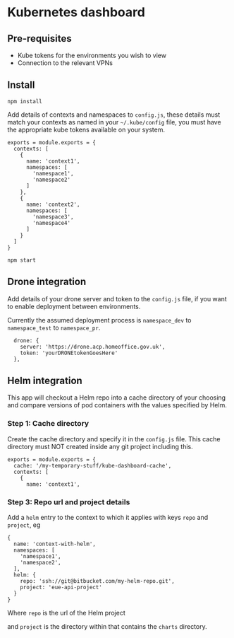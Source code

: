 # Kubernetes dashboard #

## Pre-requisites ##

- Kube tokens for the environments you wish to view
- Connection to the relevant VPNs


## Install ##

`npm install`

Add details of contexts and namespaces to `config.js`, these details must match your contexts as named in your `~/.kube/config` file, you must have the appropriate kube tokens available on your system.

```
exports = module.exports = {
  contexts: [
    {
      name: 'context1',
      namespaces: [
        'namespace1',
        'namespace2'
      ]
    },
    {
      name: 'context2',
      namespaces: [
        'namespace3',
        'namespace4'
      ]
    }
  ]
}
```

`npm start`

## Drone integration ##

Add details of your drone server and token to the `config.js` file, if you want to enable deployment between environments.

Currently the assumed deployment process is `namespace_dev` to `namespace_test` to `namespace_pr`.

```
  drone: {
    server: 'https://drone.acp.homeoffice.gov.uk',
    token: 'yourDRONEtokenGoesHere'
  },
```

## Helm integration ##

This app will checkout a Helm repo into a cache directory of your choosing and compare versions of pod containers with the values specified by Helm.

### Step 1: Cache directory ###

Create the cache directory and specify it in the `config.js` file. This cache directory must NOT created inside any git project including this. 

```
exports = module.exports = {
  cache: '/my-temporary-stuff/kube-dashboard-cache',
  contexts: [
    {
      name: 'context1',
```

### Step 3: Repo url and project details ###

Add a `helm` entry to the context to which it applies with keys `repo` and `project`, eg

```
{
  name: 'context-with-helm',
  namespaces: [
    'namespace1',
    'namespace2',
  ],
  helm: {
    repo: 'ssh://git@bitbucket.com/my-helm-repo.git',
    project: 'eue-api-project'
  }
}
```

Where `repo` is the url of the Helm project

and `project` is the directory within that contains the `charts` directory.

